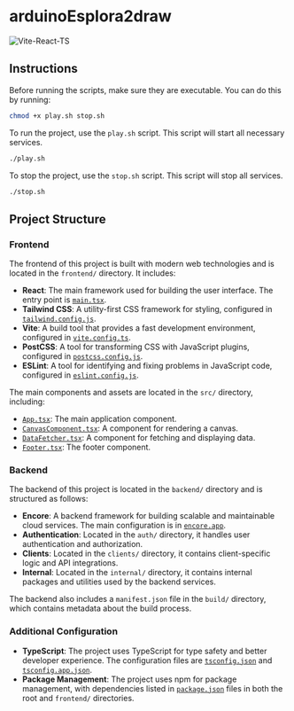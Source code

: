 # arduinoEsplora2draw

![Vite-React-TS](https://github.com/user-attachments/assets/5a6a0714-d76d-468c-af55-76c7d9a376e0)


## Instructions

Before running the scripts, make sure they are executable. You can do this by running:

```sh
chmod +x play.sh stop.sh
```

To run the project, use the `play.sh` script. This script will start all necessary services.

```sh
./play.sh
```

To stop the project, use the `stop.sh` script. This script will stop all services.

```sh
./stop.sh
```

## Project Structure

### Frontend

The frontend of this project is built with modern web technologies and is located in the `frontend/` directory. It includes:

- **React**: The main framework used for building the user interface. The entry point is [`main.tsx`](frontend/src/main.tsx).
- **Tailwind CSS**: A utility-first CSS framework for styling, configured in [`tailwind.config.js`](frontend/tailwind.config.js).
- **Vite**: A build tool that provides a fast development environment, configured in [`vite.config.ts`](frontend/vite.config.ts).
- **PostCSS**: A tool for transforming CSS with JavaScript plugins, configured in [`postcss.config.js`](frontend/postcss.config.js).
- **ESLint**: A tool for identifying and fixing problems in JavaScript code, configured in [`eslint.config.js`](frontend/eslint.config.js).

The main components and assets are located in the `src/` directory, including:

- [`App.tsx`](frontend/src/App.tsx): The main application component.
- [`CanvasComponent.tsx`](frontend/src/CanvasComponent.tsx): A component for rendering a canvas.
- [`DataFetcher.tsx`](frontend/src/DataFetcher.tsx): A component for fetching and displaying data.
- [`Footer.tsx`](frontend/src/Footer.tsx): The footer component.

### Backend

The backend of this project is located in the `backend/` directory and is structured as follows:

- **Encore**: A backend framework for building scalable and maintainable cloud services. The main configuration is in [`encore.app`](backend/encore.app).
- **Authentication**: Located in the `auth/` directory, it handles user authentication and authorization.
- **Clients**: Located in the `clients/` directory, it contains client-specific logic and API integrations.
- **Internal**: Located in the `internal/` directory, it contains internal packages and utilities used by the backend services.

The backend also includes a `manifest.json` file in the `build/` directory, which contains metadata about the build process.

### Additional Configuration

- **TypeScript**: The project uses TypeScript for type safety and better developer experience. The configuration files are [`tsconfig.json`](tsconfig.json) and [`tsconfig.app.json`](frontend/tsconfig.app.json).
- **Package Management**: The project uses npm for package management, with dependencies listed in [`package.json`](package.json) files in both the root and `frontend/` directories.
